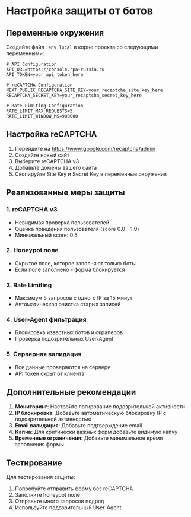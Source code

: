 # Настройка защиты от ботов

## Переменные окружения

Создайте файл `.env.local` в корне проекта со следующими переменными:

```env
# API Configuration
API_URL=https://console.rpa-russia.ru
API_TOKEN=your_api_token_here

# reCAPTCHA Configuration
NEXT_PUBLIC_RECAPTCHA_SITE_KEY=your_recaptcha_site_key_here
RECAPTCHA_SECRET_KEY=your_recaptcha_secret_key_here

# Rate Limiting Configuration
RATE_LIMIT_MAX_REQUESTS=5
RATE_LIMIT_WINDOW_MS=900000
```

## Настройка reCAPTCHA

1. Перейдите на https://www.google.com/recaptcha/admin
2. Создайте новый сайт
3. Выберите reCAPTCHA v3
4. Добавьте домены вашего сайта
5. Скопируйте Site Key и Secret Key в переменные окружения

## Реализованные меры защиты

### 1. reCAPTCHA v3
- Невидимая проверка пользователей
- Оценка поведения пользователя (score 0.0 - 1.0)
- Минимальный score: 0.5

### 2. Honeypot поле
- Скрытое поле, которое заполняют только боты
- Если поле заполнено - форма блокируется

### 3. Rate Limiting
- Максимум 5 запросов с одного IP за 15 минут
- Автоматическая очистка старых записей

### 4. User-Agent фильтрация
- Блокировка известных ботов и скраперов
- Проверка подозрительных User-Agent

### 5. Серверная валидация
- Все данные проверяются на сервере
- API токен скрыт от клиента

## Дополнительные рекомендации

1. **Мониторинг**: Настройте логирование подозрительной активности
2. **IP блокировка**: Добавьте автоматическую блокировку IP с подозрительной активностью
3. **Email валидация**: Добавьте подтверждение email
4. **Капча**: Для критически важных форм добавьте видимую капчу
5. **Временные ограничения**: Добавьте минимальное время заполнения формы

## Тестирование

Для тестирования защиты:
1. Попробуйте отправить форму без reCAPTCHA
2. Заполните honeypot поле
3. Отправьте много запросов подряд
4. Используйте подозрительный User-Agent 